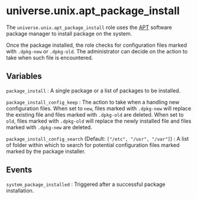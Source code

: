 <!-- roles/apt_package_install/README.md
  -- ===================================
  --
  -- Copying
  -- -------
  --
  -- Copyright (c) 2023 universe.unix authors and contributors.
  --
  -- This file is part of the *universe.unix* project.
  --
  -- *universe.unix* is a free software project. You can redistribute it and/or
  -- modify it following the terms of the MIT License.
  --
  -- This software project is distributed *as is*, WITHOUT WARRANTY OF ANY KIND;
  -- including but not limited to the WARRANTIES OF MERCHANTABILITY, FITNESS FOR
  -- A PARTICULAR PURPOSE and NONINFRINGEMENT.
  --
  -- You should have received a copy of the MIT License along with
  -- *universe.unix*. If not, see <http://opensource.org/licenses/MIT>.
  -->

universe.unix.apt_package_install
=================================

The `universe.unix.apt_package_install` role uses the
[APT](https://en.wikipedia.org/wiki/APT_(software)) software package manager to
install package on the system.

Once the package installed, the role checks for configuration files marked with
`.dpkg-new` or `.dpkg-old`. The administrator can decide on the action to take
when such file is encountered.

Variables
---------

`package_install`
: A single package or a list of packages to be installed.

`package_install_config_keep`
: The action to take when a handling new configuration files. When set to `new`,
files marked with `.dpkg-new` will replace the existing file and files marked
with `.dpkg-old` are deleted. When set to `old`, files marked with `.dpkg-old`
will replace the newly installed file and files marked with `.dpkg-new` are
deleted.

`package_install_config_search` (Default: `["/etc", "/usr", "/var"]`)
: A list of folder within which to search for potential configuration files
marked marked by the package installer.

Events
------

`system_package_installed`
: Triggered after a successful package installation.
